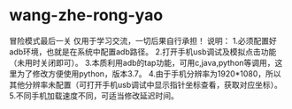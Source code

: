 # wang-zhe-rong-yao
  冒险模式最后一关
  仅用于学习交流，一切后果自行承担！ 
  说明：
  1.必须配置好adb环境，也就是在系统中配置adb路径。
  2.打开手机usb调试及模拟点击功能（未用时关闭即可）。
  3.本质利用adb的tap功能，可用c,java,python等调用，这里为了修改方便使用python，版本3.7。
  4.由于手机分辨率为1920*1080，所以其他分辨率未配置（可打开手机usb调试中显示指针坐标查看，获取对应坐标）。
  5.不同手机加载速度不同，可适当修改延迟时间。

